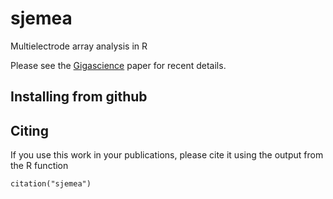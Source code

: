 # sjemea


Multielectrode array analysis in R

Please see the
[Gigascience](http://www.gigasciencejournal.com/content/3/1/3) paper
for recent details.

## Installing from github

## Citing
If you use this work in your publications, please cite it using the
output from the R function

```
citation("sjemea")
```
